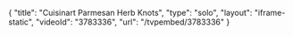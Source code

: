 {
    "title": "Cuisinart Parmesan Herb Knots",
    "type": "solo",
    "layout": "iframe-static",
    "videoId": "3783336",
    "url": "\/tvpembed\/3783336"
}